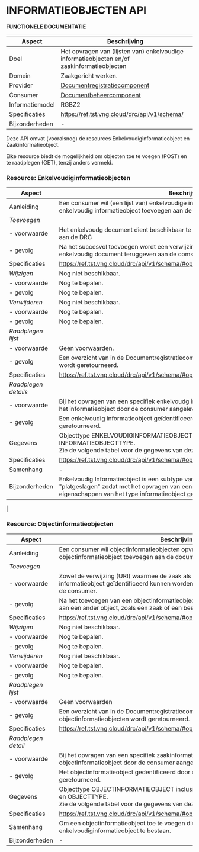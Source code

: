 INFORMATIEOBJECTEN  API
==========
**FUNCTIONELE DOCUMENTATIE**


| **Aspect**      | **Beschrijving**                                                                                                                                                                       |
|-----------------|----------------------------------------------------------------------------------------------------------------------------------------------------------------------------------------|
| Doel            | Het opvragen van (lijsten van) enkelvoudige informatieobjecten en/of zaakinformatieobjecten |
| Domein          | Zaakgericht werken.                                                                                             |
| Provider        | [Documentregistratiecomponent](https://www.gemmaonline.nl/index.php/GEMMA2/0.9/id-0e99ec6c-283a-4ec9-8efa-e11468e6b878) |
| Consumer        | [Documentbeheercomponent](https://www.gemmaonline.nl/index.php/GEMMA2/0.9/id-25ee9ea7-be66-4bdd-b40c-191777a88b35)  |
| Informatiemodel | RGBZ2  |
| Specificaties   | https://ref.tst.vng.cloud/drc/api/v1/schema/ |
| Bijzonderheden  | - |

Deze API omvat (vooralsnog) de resources Enkelvoudiginformatieobject en Zaakinformatieobject.

Elke resource biedt de mogelijkheid om objecten toe te voegen (POST) en te raadplegen (GET), tenzij anders vermeld.


### Resource: Enkelvoudiginformatieobjecten


| **Aspect**     | **Beschrijving**                                                                                                                                                                 |
|----------------|----------------------------------------------------------------------------------------------------------------------------------------------------------------------------------|
| Aanleiding     | Een consumer wil (een lijst van) enkelvoudige informatieobjecten opvragen uit of een enkelvoudig informatieobject toevoegen aan de documentregistratiecomponent DRC.            |
| *Toevoegen*    |      |
| - voorwaarde   | Het enkelvoudg document dient beschikbaar te zijn voordat dit toegevoegd kan worden aan de DRC         |
| - gevolg       | Na het succesvol toevoegen wordt een verwijzing in de vorm van een URI naar het enkelvoudig document teruggeven aan de comsumer.             |
| Specificaties  | https://ref.tst.vng.cloud/drc/api/v1/schema/#operation/enkelvoudiginformatieobject_create   | 
| *Wijzigen*     | Nog niet beschikbaar.     |
| - voorwaarde   | Nog te bepalen.         |
| - gevolg       | Nog te bepalen.             |
| *Verwijderen*  | Nog niet beschikbaar.     |
| - voorwaarde   | Nog te bepalen.         |
| - gevolg       | Nog te bepalen.             |
| *Raadplegen lijst*   |      |
| - voorwaarde   | Geen voorwaarden.  |
| - gevolg       | Een overzicht van in de Documentregistratiecomponent opgeslagen informatieobjecten wordt geretourneerd.|
| Specificaties  | https://ref.tst.vng.cloud/drc/api/v1/schema/#operation/enkelvoudiginformatieobject_list   | 
| *Raadplegen details*   |      |
| - voorwaarde   | Bij het opvragen van een specifiek enkelvoudg informatieobject moet de identificatie van het informatieobject door de consumer aangeleverd worden.     |
| - gevolg       | Een enkelvoudig informatieobject geïdentificeerd door de aangeleverde identificatie wordt geretourneerd. |
| Gegevens       | Objecttype ENKELVOUDIGINFORMATIEOBJECT inclusief relatie naar INFORMATIEOBJECTTYPE.<br>Zie de volgende tabel voor de gegevens van deze resource                                 |
| Specificaties  | https://ref.tst.vng.cloud/drc/api/v1/schema/#operation/enkelvoudiginformatieobject_read   | 
| Samenhang      | - |
| Bijzonderheden | Enkelvoudig Informatieobject is een subtype van Informatieobject. Beide objecttypen zijn "platgeslagen" zodat met het opvragen van een enkelvoudiginformatieobject ook de eigenschappen van het type informatieobject geretourneerd worden.
|



### Resource: Objectinformatieobjecten


| **Aspect**     | **Beschrijving**                                                                                                                                                                 |
|----------------|----------------------------------------------------------------------------------------------------------------------------------------------------------------------------------|
| Aanleiding     | Een consumer wil objectinformatieobjecten opvragen uit of een objectinformatieobject toevoegen aan de documentregistratiecomponent DRC.            |
| *Toevoegen*    |      |
| - voorwaarde   | Zowel de verwijzing (URI) waarmee de zaak als de verwijzing (URI) waarmee het informatieobject geïdentificeerd kunnen worden moeten aangeleverd worden door de consumer.         |
| - gevolg       | Na het toevoegen van een objectinformatieobject is het informatieobject gekoppeld aan een ander object, zoals een zaak of een besluit.|
| Specificaties  | https://ref.tst.vng.cloud/drc/api/v1/schema/#operation/objectinformatieobject_create   |
| *Wijzigen*     | Nog niet beschikbaar.     |
| - voorwaarde   | Nog te bepalen.         |
| - gevolg       | Nog te bepalen.             |
| *Verwijderen*  | Nog niet beschikbaar.     |
| - voorwaarde   | Nog te bepalen.         |
| - gevolg       | Nog te bepalen.             |
| *Raadplegen lijst*   |      |
| - voorwaarde   | Geen voorwaarden   |
| - gevolg       | Een overzicht van in de Documentregistratiecomponent opgeslagen objectinformatieobjecten wordt geretourneerd. |
| Specificaties  | https://ref.tst.vng.cloud/drc/api/v1/schema/#operation/objectinformatieobject_list   |
| *Raadplegen detail*   |      |
| - voorwaarde   | Bij het opvragen van een specifiek zaakinformatieobject moet de identificatie van het objectinformatieobject door de consumer aangeleverd worden.         |
| - gevolg       | Het objectinformatieobject gedentificeerd door de aangeleverde identificatie wordt geretourneerd.             |
| Gegevens       | Objecttype OBJECTINFORMATIEOBJECT inclusief relaties naar INFORMATIEOBJECT en OBJECTTYPE.<br>Zie de volgende tabel voor de gegevens van deze resource                                 |
| Specificaties  | https://ref.tst.vng.cloud/drc/api/v1/schema/#operation/objectinformatieobject_read   |
| Samenhang      | Om een objectinformatieobject toe te voegen dienen zowel het object als het enkelvoudiginformatieobject te bestaan. |
| Bijzonderheden | -  |

